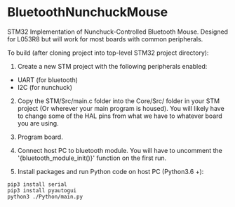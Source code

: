 # BluetoothNunchuckMouse
STM32 Implementation of Nunchuck-Controlled Bluetooth Mouse. Designed for L053R8 but will work for most boards with common peripherals.

To build (after cloning project into top-level STM32 project directory):

1. Create a new STM project with the following peripherals enabled:
- UART (for bluetooth)
- I2C (for nunchuck)

2. Copy the STM/Src/main.c folder into the Core/Src/ folder in your STM project (Or wherever your main program is housed). You will likely have to change some of the HAL pins from what we have to whatever board you are using.

3. Program board.

4. Connect host PC to bluetooth module. You will have to uncomment the '{bluetooth_module_init()}' function on the first run.

5. Install packages and run Python code on host PC (Python3.6 +):
~~~
pip3 install serial
pip3 install pyautogui
python3 ./Python/main.py
~~~
